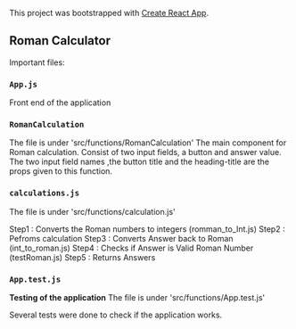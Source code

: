 This project was bootstrapped with [Create React App](https://github.com/facebook/create-react-app).

## Roman Calculator

Important files:

### `App.js`

Front end of the application

### `RomanCalculation`

The file is under 'src/functions/RomanCalculation' 
The main component for Roman calculation. Consist of two input fields, a button and answer value. The two input field names ,the button title and the heading-title are the props given to this function. 


### `calculations.js`
The file is under 'src/functions/calculation.js'  

Step1 : Converts the Roman numbers to integers (romman_to_Int.js)
Step2 : Pefroms calculation
Step3 : Converts Answer back to Roman (int_to_roman.js)
Step4 : Checks if Answer is Valid Roman Number (testRoman.js)
Step5 : Returns Answers 

### `App.test.js`

**Testing of the application**
The file is under 'src/functions/App.test.js'

Several tests were done to check if the application works.
